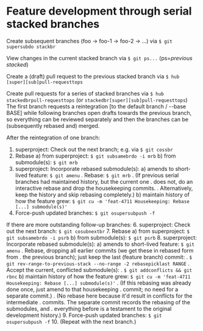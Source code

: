 # Feature development through serial stacked branches

Create subsequent branches (foo → foo-1 → foo-2 → ...) via `$ git supersubdo stackbr`

View changes in the current stacked branch via `$ git ps...` (ps=_previous stacked_)

Create a (draft) pull request to the previous stacked branch via
`$ hub [super][sub]pull-requesttops`

Create pull requests for a series of stacked branches via
`$ hub stackedbrpull-requesttops` (or `stackedbr[super][sub]pull-requesttops`)
The first branch requests a reintegration [to the default branch / --base BASE]
while following branches open drafts towards the previous branch, so everything
can be reviewed separately and then the branches can be (subsequently rebased
and) merged.

After the reintegration of one branch:
1. superproject: Check out the next branch; e.g. via `$ git cossbr`
2. Rebase
   a) from superproject: `$ git subsamebrdo -i mrb`
   b) from submodule(s): `$ git mrb`
3. superproject: Incorporate rebased submodule(s):
   a) amends to short-lived feature: `$ git amenu`
   .  Rebase: `$ git mrb`
   .  (If previous serial branches had maintained history, but the current one
   .  does not, do an interactive rebase and drop the housekeeping commits.
   .  Alternatively, keep the history and skip rebasing completely.)
   b) maintain history of how the feature grew: `$ git cu -m 'feat-4711 Housekeeping: Rebase [...] submodule(s)'`
4. Force-push updated branches: `$ git osupersubpush -f`

If there are more outstanding follow-up branches:
6. superproject: Check out the next branch: `$ git cosubnextbr`
7. Rebase
   a) from superproject: `$ git subsamebrdo -i psrb`
   b) from submodule(s): `$ git psrb`
8. superproject: Incorporate rebased submodule(s):
   a) amends to short-lived feature: `$ git amenu`
   .  Rebase, dropping all earlier commits (we get these in rebased form from
   .    the previous branch); just keep the last (feature branch) commit:
   .    `$ git rev-range-to-previous-stack --no-range -2 rebasepicklast RANGE`
   .    Accept the current, conflicted submodule(s):
   .    `$ git addconflicts && git rbnc`
   b) maintain history of how the feature grew: `$ git cu -m 'feat-4711 Housekeeping: Rebase [...] submodule(s)'`
   .  (If this rebasing was already done once, just amend to that housekeeping
   .  commit; no need for a separate commit.)
   .  (No rebase here because it'd result in conflicts for the intermediate
   .  commits. The separate commit records the rebasing of the submodules, and
   .  everything before is a testament to the original development history.)
9. Force-push updated branches: `$ git osupersubpush -f`
10. (Repeat with the next branch.)
